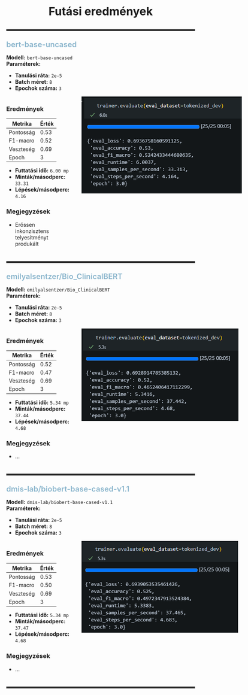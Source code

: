 <h3 style="font-size:30px; text-align: center;">Futási eredmények</h3>

<hr style="border: 2px solid #333; margin: 24px 0;"/>

<div style="font-size:20px; font-weight:600; color:#8ab5cc; margin-bottom:8px;">bert-base-uncased</div>

**Modell:** `bert-base-uncased`  
**Paraméterek:**
- **Tanulási ráta:** `2e-5`
- **Batch méret:** `8`
- **Epochok száma:** `3`

<div style="display: flex; align-items: flex-start; gap: 32px;">

<div>

### Eredmények

| **Metrika**     | **Érték** |
|-----------------|-----------|
| Pontosság       | 0.53      |
| F1-macro        | 0.52      |
| Veszteség       | 0.69      |
| Epoch           | 3         |

- **Futtatási idő:** `6.00 mp`
- **Minták/másodperc:** `33.31`
- **Lépések/másodperc:** `4.16`

### Megjegyzések

- Erőssen inkonzisztens telyesítményt produkált

</div>

<img src="bert-base-uncased.png" alt="bert-base-uncased eredmények" width="450" style="margin-top: 0; margin-left: auto; display: block; float: right;"/>

</div>

<hr style="border: 2px solid #333; margin: 24px 0;"/>

<div style="font-size:20px; font-weight:600; color:#8ab5cc; margin-bottom:8px;">emilyalsentzer/Bio_ClinicalBERT</div>

**Modell:** `emilyalsentzer/Bio_ClinicalBERT`  
**Paraméterek:**
- **Tanulási ráta:** `2e-5`
- **Batch méret:** `8`
- **Epochok száma:** `3`

<div style="display: flex; align-items: flex-start; gap: 32px;">

<div>

### Eredmények

| **Metrika**     | **Érték** |
|-----------------|-----------|
| Pontosság       | 0.52      |
| F1-macro        | 0.47      |
| Veszteség       | 0.69      |
| Epoch           | 3         |

- **Futtatási idő:** `5.34 mp`
- **Minták/másodperc:** `37.44`
- **Lépések/másodperc:** `4.68`

### Megjegyzések

- ...

</div>

<img src="emilyalsentzer-Bio_ClinicalBERT.png" alt="emilyalsentzer/Bio_ClinicalBERT eredmények" width="450" style="margin-top: 0; margin-left: auto; display: block; float: right;"/>

</div>

<hr style="border: 2px solid #333; margin: 24px 0;"/>

<div style="font-size:20px; font-weight:600; color:#8ab5cc; margin-bottom:8px;">dmis-lab/biobert-base-cased-v1.1</div>

**Modell:** `dmis-lab/biobert-base-cased-v1.1`  
**Paraméterek:**
- **Tanulási ráta:** `2e-5`
- **Batch méret:** `8`
- **Epochok száma:** `3`

<div style="display: flex; align-items: flex-start; gap: 32px;">

<div>

### Eredmények

| **Metrika**     | **Érték** |
|-----------------|-----------|
| Pontosság       | 0.53      |
| F1-macro        | 0.50      |
| Veszteség       | 0.69      |
| Epoch           | 3         |

- **Futtatási idő:** `5.34 mp`
- **Minták/másodperc:** `37.47`
- **Lépések/másodperc:** `4.68`

### Megjegyzések

- ...

</div>

<img src="dmis-lab-biobert-base-cased-v1.1.png" alt="dmis-lab/biobert-base-cased-v1.1 eredmények" width="450" style="margin-top: 0; margin-left: auto; display: block; float: right;"/>

</div>

<hr style="border: 2px solid #333; margin: 24px 0;"/>